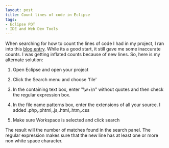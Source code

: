 ```yaml
---
layout: post
title: Count lines of code in Eclipse
tags:
- Eclipse PDT
- IDE and Web Dev Tools
---
```

When searching for how to count the lines of code I had in my project, I ran into this [blog entry](http://www.binaryfrost.com/index.php?/archives/207-Easy-way-to-count-Lines-of-Code-in-Eclipse.html).  While its a good start, it still gave me some inaccurate counts.  I was getting inflated counts because of new lines.  So, here is my alternate solution:

  1. Open Eclipse and open your project

  2. Click the Search menu and choose 'file'

  3. In the containing text box, enter "\w+\n" without quotes and then check the regular expression box.

  4. In the file name patterns box, enter the extensions of all your source.  I added .php,.phtml,.js,.html,.htm,.css

  5. Make sure Workspace is selected and click search

The result will the number of matches found in the search panel.  The regular expression makes sure that the new line has at least one or more non white space character.
